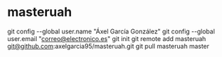 # masteruah

git config --global user.name "Áxel García González"
git config --global user.email "correo@electronico.es"
git init
git remote add masteruah git@github.com:axelgarcia95/masteruah.git
git pull masteruah master
